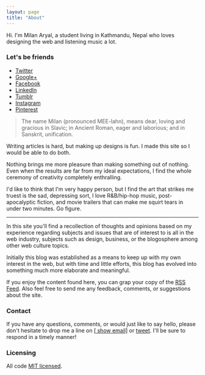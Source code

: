 ```yaml
---
layout: page
title: "About"
---
```


<div class="message">
  Hi. I'm Milan Aryal, a student living in Kathmandu, Nepal who loves designing the web and listening music a lot.
</div>

### Let's be friends

* <i class="fa fa-twitter"></i> [Twitter](//twitter.com/MilanAryal)
* <i class="fa fa-google-plus"></i> [Google+](//google.com/+MilanAryal)
* <i class="fa fa-facebook"></i> [Facebook](//facebook.com/considermilan)
* <i class="fa fa-linkedin"></i> [LinkedIn](//linkedin.com/in/milanaryal)
* <i class="fa fa-tumblr"></i> [Tumblr](//milanaryal.tumblr.com)
* <i class="fa fa-instagram"></i> [Instagram](//instagram.com/milanaryal)
* <i class="fa fa-pinterest"></i> [Pinterest](//pinterest.com/milanaryal)

> The name Milan (pronounced MEE-lahn), means dear, loving and gracious in Slavic; in Ancient Roman, eager and laborious; and in Sanskrit, unification.

Writing articles is hard, but making up designs is fun. I made this site so I would be able to do both.

Nothing brings me more pleasure than making something out of nothing. Even when the results are far from my ideal expectations, I find the whole ceremony of creativity completely enthralling.

I'd like to think that I'm very happy person, but I find the art that strikes me truest is the sad, depressing sort, I love R&B/hip-hop music, post-apocalyptic fiction, and movie trailers that can make me squirt tears in under two minutes. Go figure.

---

In this site you'll find a recollection of thoughts and opinions based on my experience regarding subjects and issues that are of interest to is all in the web industry, subjects such as design, business, or the blogosphere among other web culture topics.

Initially this blog was established as a means to keep up with my own interest in the web, but with time and little efforts, this blog has evolved into something much more elaborate and meaningful.

If you enjoy the content found here, you can grap your copy of the [RSS Feed](http://milanaryal.com/feed.xml). Also feel free to send me any feedback, comments, or suggestions about the site.

### Contact

If you have any questions, comments, or would just like to say hello, please don't hesitate to drop me a line on <a href="http://www.google.com/recaptcha/mailhide/d?k=01bN4PKtERxR0aeMR6mae2dw==&amp;c=CI3q6gqS8ml9GNRRqB549A0aadNxkjwONFjvlMYKApc=" onclick="window.open('http://www.google.com/recaptcha/mailhide/d?k\07501bN4PKtERxR0aeMR6mae2dw\75\75\46c\75CI3q6gqS8ml9GNRRqB549A0aadNxkjwONFjvlMYKApc\075', '', 'toolbar=0,scrollbars=0,location=0,statusbar=0,menubar=0,resizable=0,width=500,height=300'); return false;" title="Reveal this e-mail address">[<i class="fa fa-envelope-o"></i> show email]</a> or [<i class="fa fa-twitter"></i> tweet](//twitter.com/MilanAryal). I'll be sure to respond in a timely manner!

### Licensing
All code [MIT licensed](//github.com/MilanAryal/milanaryal.github.io/blob/master/LICENSE).
